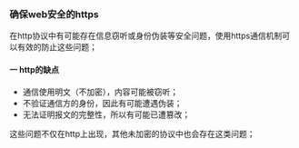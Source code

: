 ### 确保web安全的https

在http协议中有可能存在信息窃听或身份伪装等安全问题，使用https通信机制可以有效的防止这些问题；

#### 一 http的缺点

* 通信使用明文（不加密），内容可能被窃听；
* 不验证通信方的身份，因此有可能遭遇伪装；
* 无法证明报文的完整性，所以有可能已遭篡改；

这些问题不仅在http上出现，其他未加密的协议中也会存在这类问题；
